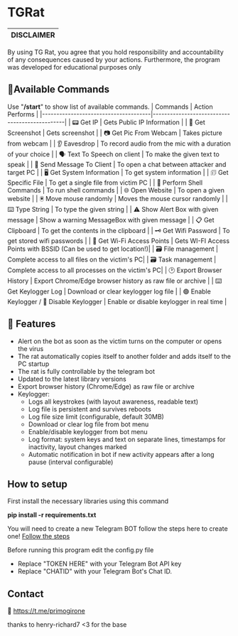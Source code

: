# TGRat

|DISCLAIMER|
|-------------------------------------------------|
By using TG Rat, you agree that you hold responsibility and accountability of any consequences caused by your actions. Furthermore, the program was developed for educational purposes only


## 📌Available Commands
Use "<b>/start</b>" to show list of available commands.
| Commands                             | Action Performs                               |
|--------------------------------------|-----------------------------------------------|
| 📟  Get IP                            | Gets Public IP Information                    |
| 📸  Get Screenshot                    | Gets screenshot                               |
| 📷  Get Pic From Webcam               | Takes picture from webcam                     |
| 👂  Eavesdrop                         | To record audio from the mic with a duration of your choice         |
| 🗣️  Text To Speech on client          | To make the given text to speak               |
| 💬  Send Message To Client            | To open a chat between attacker and target PC |
| 🖥️  Get System Information            | To get system information                     |
| 🗊 Get Specific File                   | To get a single file from victim PC           |
| 🔑  Perform Shell Commands            | To run shell commands                         |
| 🌐  Open Website                      | To open a given website                       |
| 🖲️  Move mouse randomly                | Moves the mouse cursor randomly               |
| ⌨️  Type String                       | To type the given string                      |
| ⚠️  Show Alert Box with given message | Show a warning MessageBox with given message  |
| 📋  Get Clipboard                     | To get the contents in the clipboard          |
| 🗝️  Get Wifi Password                 | To get stored wifi passwords                  |
| 📶 Get Wi-Fi Access Points            | Gets WI-FI Access Points with BSSID (Can be used to get location!)|
| 🗃️ File management          | Complete access to all files on the victim's PC|
| 🗃️ Task management          | Complete access to all processes on the victim's PC|
| 🕑 Export Browser History             | Export Chrome/Edge browser history as raw file or archive |
| ⌨️  Get Keylogger Log                 | Download or clear keylogger log file                     |
| 🟢 Enable Keylogger / 🔴 Disable Keylogger | Enable or disable keylogger in real time             |


## 📎 Features

* Alert on the bot as soon as the victim turns on the computer or opens the virus
* The rat automatically copies itself to another folder and adds itself to the PC startup
* The rat is fully controllable by the telegram bot
* Updated to the latest library versions
* Export browser history (Chrome/Edge) as raw file or archive
* Keylogger:
  * Logs all keystrokes (with layout awareness, readable text)
  * Log file is persistent and survives reboots
  * Log file size limit (configurable, default 30MB)
  * Download or clear log file from bot menu
  * Enable/disable keylogger from bot menu
  * Log format: system keys and text on separate lines, timestamps for inactivity, layout changes marked
  * Automatic notification in bot if new activity appears after a long pause (interval configurable)


## How to setup
First install the necessary libraries using this command

<b>pip install -r requirements.txt</b>

You will need to create a new Telegram BOT follow the steps here to create one! [Follow the steps](https://core.telegram.org/bots#6-botfather)

Before running this program edit the config.py file
* Replace "TOKEN HERE" with your Telegram Bot API key
* Replace "CHATID" with your Telegram Bot's Chat ID.

## Contact

💬 https://t.me/primogirone

thanks to henry-richard7 <3 for the base
